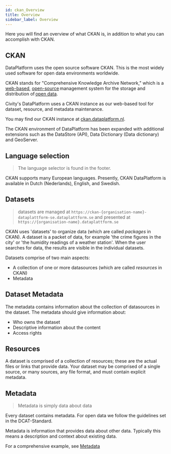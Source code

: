 ```yaml
---
id: ckan_Overview
title: Overview
sidebar_label: Overview
---
```


Here you will find an overview of what CKAN is, in addition to what you can accomplish with CKAN.

## CKAN 

DataPlatform uses the open source software CKAN. This is the most widely used software for open data environments worldwide.

CKAN stands for "Comprehensive Knowledge Archive Network," which is a <a href="https://en.wikipedia.org/wiki/Web_application" target="_blank">web-based</a>, <a href="https://en.wikipedia.org/wiki/Open-source_software" target="_blank">open-source</a> management system for the storage and distribution of <a href="https://en.wikipedia.org/wiki/Open_data" target="_blank">open data</a>. 

Civity's DataPlatform uses a CKAN instance as our web-based tool for dataset, resource, and metadata maintenance.  

You may find our CKAN instance at <a href="https://ckan.dataplatform.nl/" target="_blank">ckan.dataplatform.nl</a>.

The CKAN environment of DataPlatform has been expanded with additional extensions such as the DataStore (API), Data Dictionary (Data dictionary) and GeoServer.

## Language selection 
>The language selector is found in the footer. 

CKAN supports many European languages. Presently, CKAN DataPlatform is available in Dutch (Nederlands), English, and Swedish.
 
## Datasets  
> datasets are managed at `https://ckan-{organisation-name}-dataplattform-se.dataplattform.se` and presented at `https://{organisation-name}.dataplattform.se`

CKAN uses 'datasets' to organize data (which are called *packages* in CKAN). A dataset is a packet of data, for example 'the crime figures in the city' or 'the humidity readings of a weather station'. When the user searches for data, the results are visible in the individual datasets.

Datasets comprise of two main aspects: 
* A collection of one or more datasources (which are called *resources* in CKAN) 
* Metadata 

## Dataset Metadata 
The metadata contains information about the collection of datasources in the dataset. The metadata should give information about: 
* Who owns the dataset 
* Descriptive information about the content 
* Access rights 

## Resources 
A dataset is comprised of a collection of resources; these are the actual files or links that provide data. Your dataset may be comprised of a single source, or many sources, any file format, and must contain explicit metadata. 

## Metadata 
> Metadata is simply data about data 

Every dataset contains metadata. For open data we follow the guidelines set in the DCAT-Standard. 

Metadata is information that provides data about other data. Typically this means a description and context about existing data. 

For a comprehensive example, see [Metadata](metadata_Metadata#metadata-example)